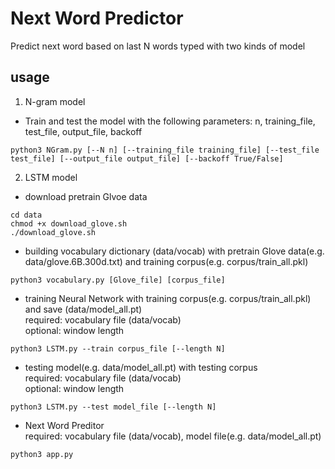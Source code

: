 # Next Word Predictor
Predict next word based on last N words typed with two kinds of model  

usage
-------
1. N-gram model

* Train and test the model with the following parameters: n, training_file, test_file, output_file, backoff
```shell script
python3 NGram.py [--N n] [--training_file training_file] [--test_file test_file] [--output_file output_file] [--backoff True/False]
```

2. LSTM model  
* download pretrain Glvoe data  
```shell script
cd data
chmod +x download_glove.sh
./download_glove.sh
```
* building vocabulary dictionary (data/vocab) with pretrain Glove data(e.g. data/glove.6B.300d.txt) and training corpus(e.g. corpus/train_all.pkl)
```shell script
python3 vocabulary.py [Glove_file] [corpus_file]
```
* training Neural Network with training corpus(e.g. corpus/train_all.pkl) and save (data/model_all.pt)  
required: vocabulary file (data/vocab)  
optional: window length  
```shell script
python3 LSTM.py --train corpus_file [--length N]
```
* testing model(e.g. data/model_all.pt) with testing corpus  
required: vocabulary file (data/vocab)  
optional: window length 
```shell script
python3 LSTM.py --test model_file [--length N]
```
* Next Word Preditor  
required: vocabulary file (data/vocab), model file(e.g. data/model_all.pt) 
```shell script
python3 app.py
```

